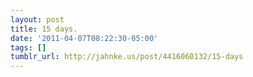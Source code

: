 ```yaml
---
layout: post
title: 15 days.
date: '2011-04-07T08:22:30-05:00'
tags: []
tumblr_url: http://jahnke.us/post/4416060132/15-days
---
```

